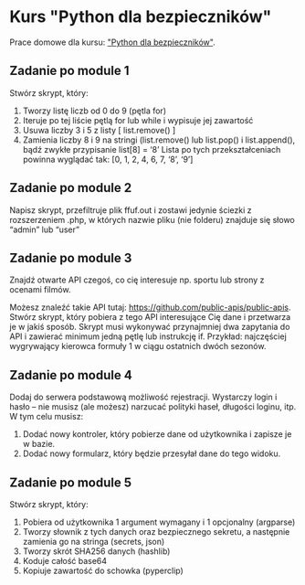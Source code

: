 # Kurs "Python dla bezpieczników"

Prace domowe dla kursu: ["Python dla bezpieczników"](https://szkolasecurity.pl/python-dla-bezpiecznikow/).

## Zadanie po module 1
Stwórz skrypt, który:
1. Tworzy listę liczb od 0 do 9 (pętla for)
2. Iteruje po tej liście pętlą for lub while i wypisuje jej zawartość
3. Usuwa liczby 3 i 5 z listy [ list.remove() ]
3. Zamienia liczby 8 i 9 na stringi (list.remove() lub list.pop() i list.append(), bądź zwykłe przypisanie list[8] = ‘8’
Lista po tych przekształceniach powinna wyglądać tak: [0, 1, 2, 4, 6, 7, ‘8’, ‘9’]

## Zadanie po module 2
Napisz skrypt, przefiltruje plik ffuf.out i zostawi jedynie ściezki z rozszerzeniem .php, w których nazwie pliku (nie folderu) znajduje się słowo “admin” lub “user”

## Zadanie po module 3
Znajdź otwarte API czegoś, co cię interesuje np. sportu lub strony z ocenami filmów.

Możesz znaleźć takie API tutaj: https://github.com/public-apis/public-apis.
Stwórz skrypt, który pobiera z tego API interesujące Cię dane i przetwarza je w jakiś sposób.
Skrypt musi wykonywać przynajmniej dwa zapytania do API i zawierać minimum jedną pętlę lub instrukcję if.
Przykład: najczęściej wygrywający kierowca formuły 1 w ciągu ostatnich dwóch sezonów.

## Zadanie po module 4
Dodaj do serwera podstawową możliwość rejestracji. Wystarczy login i hasło – nie musisz (ale możesz) narzucać polityki haseł, długości loginu, itp.
W tym celu musisz:
1. Dodać nowy kontroler, który pobierze dane od użytkownika i zapisze je w bazie.
2. Dodać nowy formularz, który będzie przesyłał dane do tego widoku.

## Zadanie po module 5

Stwórz skrypt, który:
1. Pobiera od użytkownika 1 argument wymagany i 1 opcjonalny (argparse)
2. Tworzy słownik z tych danych oraz bezpiecznego sekretu, a następnie zamienia go na stringa (secrets, json)
3. Tworzy skrót SHA256 danych (hashlib)
4. Koduje całość base64
5. Kopiuje zawartość do schowka (pyperclip)

